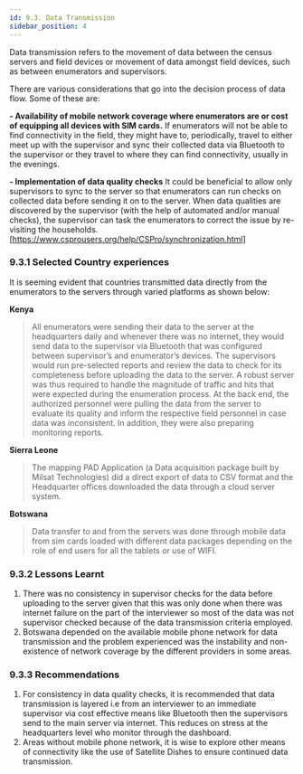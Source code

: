 ```yaml
---
id: 9.3. Data Transmission
sidebar_position: 4
---
```


Data transmission refers to the movement of data between the census servers and field devices or movement of data amongst field devices, such as between enumerators and supervisors.

There are various considerations that go into the decision process of data flow. Some of these are:

**-	Availability of mobile network coverage where enumerators are or cost of equipping all devices with SIM cards.**
If enumerators will not be able to find connectivity in the field, they might have to, periodically, travel to either meet up with the supervisor and sync their collected data via Bluetooth to the supervisor or they travel to where they can find connectivity, usually in the evenings.

**-	Implementation of data quality checks**
It could be beneficial to allow only supervisors to sync to the server so that enumerators can run checks on collected data before sending it on to the server. When data qualities are discovered by the supervisor (with the help of automated and/or manual checks), the supervisor can task the enumerators to correct the issue by re-visiting the households. [https://www.csprousers.org/help/CSPro/synchronization.html]

### 9.3.1 Selected Country experiences
It is seeming evident that countries transmitted data directly from the enumerators to the servers through varied platforms as shown below:

**Kenya**
>All enumerators were sending their data to the server at the headquarters daily and whenever there was no internet, they would send data to the supervisor via Bluetooth that was configured between supervisor’s and enumerator’s devices. The supervisors would run pre-selected reports and review the data to check for its completeness before uploading the data to the server. A robust server was thus required to handle the magnitude of traffic and hits that were expected during the enumeration process. At the back end, the authorized personnel were pulling the data from the server to evaluate its quality and inform the respective field personnel in case data was inconsistent. In addition, they were also preparing monitoring reports.

**Sierra Leone**
>The mapping PAD Application (a Data acquisition package built by Milsat Technologies) did a direct export of data to CSV format and the Headquarter offices downloaded the data through a cloud server system. 

**Botswana**
>Data transfer to and from the servers was done through mobile data from sim cards loaded with different data packages depending on the role of end users for all the tablets or use of WIFI. 

### 9.3.2 Lessons Learnt
1. There was no consistency in supervisor checks for the data before uploading to the server given that this was only done when there was internet failure on the part of the interviewer so most of the data was not supervisor checked because of the data transmission criteria employed.
2. Botswana depended on the available mobile phone network for data transmission and the problem experienced was the instability and non-existence of network coverage by the different providers in some areas.

### 9.3.3 Recommendations
1. For consistency in data quality checks, it is recommended that data transmission is layered i.e from an interviewer to an immediate supervisor via cost effective means like Bluetooth then the supervisors send to the main server via internet. This reduces on stress at the headquarters level who monitor through the dashboard.
2. Areas without mobile phone network, it is wise to explore other means of connectivity like the use of Satellite Dishes to ensure continued data transmission.

